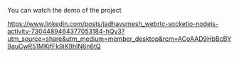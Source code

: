 You can watch the demo of the project 

https://www.linkedin.com/posts/jadhavumesh_webrtc-socketio-nodejs-activity-7304489464377053184-hQy3?utm_source=share&utm_medium=member_desktop&rcm=ACoAAD9HbBcBY9auCwR51MKjfFk9iK9hIN6n6tQ
